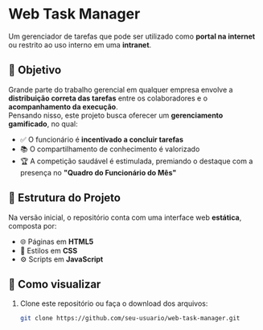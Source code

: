 # Web Task Manager

Um gerenciador de tarefas que pode ser utilizado como **portal na internet** ou restrito ao uso interno em uma **intranet**.  

## 🎯 Objetivo

Grande parte do trabalho gerencial em qualquer empresa envolve a **distribuição correta das tarefas** entre os colaboradores e o **acompanhamento da execução**.  
Pensando nisso, este projeto busca oferecer um **gerenciamento gamificado**, no qual:  

- ✅ O funcionário é **incentivado a concluir tarefas**  
- 📚 O compartilhamento de conhecimento é valorizado  
- 🏆 A competição saudável é estimulada, premiando o destaque com a presença no **"Quadro do Funcionário do Mês"**  

## 📂 Estrutura do Projeto

Na versão inicial, o repositório conta com uma interface web **estática**, composta por:  

- 🌐 Páginas em **HTML5**  
- 🎨 Estilos em **CSS**  
- ⚙️ Scripts em **JavaScript**  

## 🚀 Como visualizar

1. Clone este repositório ou faça o download dos arquivos:  
   ```bash
   git clone https://github.com/seu-usuario/web-task-manager.git
